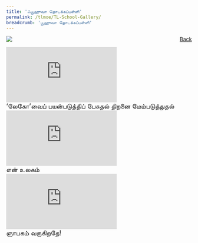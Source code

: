 ```yaml
---
title: 'ஃபூஹுவா தொடக்கப்பள்ளி'
permalink: /tlmoe/TL-School-Gallery/
breadcrumb: 'பூஹுவா தொடக்கப்பள்ளி'
---
```

<a href="/gallery/தமிழ்மொழிக்-காட்சிக்கூடம்-tamil-exhibitions-d/schools/" style="float:right;">Back</a>
 <img src="/images/FUHUA-TL.jpg"> <br/>
<div class="video-container">
  <iframe src="https://www.youtube.com/embed/zjuBhuqQmIE" frameborder="0" allow="accelerometer; autoplay; encrypted-media; gyroscope; picture-in-picture" allowfullscreen></iframe><br/>
 <span style="font-size:18px;">‘லேகோ’வைப் பயன்படுத்திப் பேசுதல் திறனை மேம்படுத்துதல்</span><br/>
<iframe src="https://www.youtube.com/embed/fnfv7bLU078" frameborder="0" allow="accelerometer; autoplay; encrypted-media; gyroscope; picture-in-picture" allowfullscreen></iframe><br/>
<span style="font-size:18px;">என் உலகம்</span><br/>
 <iframe src="https://www.youtube.com/embed/63586lTmQhY" frameborder="0" allow="accelerometer; autoplay; encrypted-media; gyroscope; picture-in-picture" allowfullscreen></iframe>
 <br/>
 <span style="font-size:18px;">ஞாபகம் வருகிறதே!</span>
</div>
